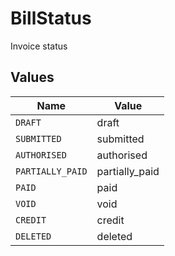 # BillStatus

Invoice status


## Values

| Name             | Value            |
| ---------------- | ---------------- |
| `DRAFT`          | draft            |
| `SUBMITTED`      | submitted        |
| `AUTHORISED`     | authorised       |
| `PARTIALLY_PAID` | partially_paid   |
| `PAID`           | paid             |
| `VOID`           | void             |
| `CREDIT`         | credit           |
| `DELETED`        | deleted          |